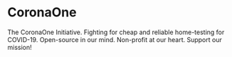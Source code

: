 # CoronaOne
The CoronaOne Initiative. Fighting for cheap and reliable home-testing for COVID-19. Open-source in our mind. Non-profit at our heart. Support our mission!
